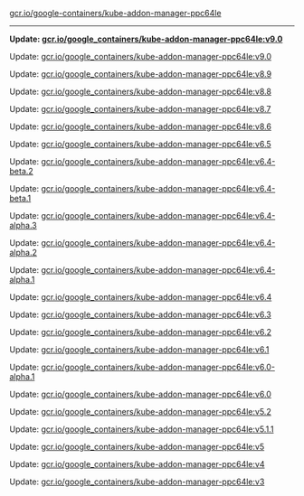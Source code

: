 [gcr.io/google-containers/kube-addon-manager-ppc64le](https://hub.docker.com/r/cruse/kube-addon-manager-ppc64le/tags/) 

----
**Update: [gcr.io/google_containers/kube-addon-manager-ppc64le:v9.0](https://hub.docker.com/r/cruse/kube-addon-manager-ppc64le/tags/)**

Update: [gcr.io/google_containers/kube-addon-manager-ppc64le:v9.0](https://hub.docker.com/r/cruse/kube-addon-manager-ppc64le/tags/)

Update: [gcr.io/google_containers/kube-addon-manager-ppc64le:v8.9](https://hub.docker.com/r/cruse/kube-addon-manager-ppc64le/tags/)

Update: [gcr.io/google_containers/kube-addon-manager-ppc64le:v8.8](https://hub.docker.com/r/cruse/kube-addon-manager-ppc64le/tags/)

Update: [gcr.io/google_containers/kube-addon-manager-ppc64le:v8.7](https://hub.docker.com/r/cruse/kube-addon-manager-ppc64le/tags/)

Update: [gcr.io/google_containers/kube-addon-manager-ppc64le:v8.6](https://hub.docker.com/r/cruse/kube-addon-manager-ppc64le/tags/)

Update: [gcr.io/google_containers/kube-addon-manager-ppc64le:v6.5](https://hub.docker.com/r/cruse/kube-addon-manager-ppc64le/tags/)

Update: [gcr.io/google_containers/kube-addon-manager-ppc64le:v6.4-beta.2](https://hub.docker.com/r/cruse/kube-addon-manager-ppc64le/tags/)

Update: [gcr.io/google_containers/kube-addon-manager-ppc64le:v6.4-beta.1](https://hub.docker.com/r/cruse/kube-addon-manager-ppc64le/tags/)

Update: [gcr.io/google_containers/kube-addon-manager-ppc64le:v6.4-alpha.3](https://hub.docker.com/r/cruse/kube-addon-manager-ppc64le/tags/)

Update: [gcr.io/google_containers/kube-addon-manager-ppc64le:v6.4-alpha.2](https://hub.docker.com/r/cruse/kube-addon-manager-ppc64le/tags/)

Update: [gcr.io/google_containers/kube-addon-manager-ppc64le:v6.4-alpha.1](https://hub.docker.com/r/cruse/kube-addon-manager-ppc64le/tags/)

Update: [gcr.io/google_containers/kube-addon-manager-ppc64le:v6.4](https://hub.docker.com/r/cruse/kube-addon-manager-ppc64le/tags/)

Update: [gcr.io/google_containers/kube-addon-manager-ppc64le:v6.3](https://hub.docker.com/r/cruse/kube-addon-manager-ppc64le/tags/)

Update: [gcr.io/google_containers/kube-addon-manager-ppc64le:v6.2](https://hub.docker.com/r/cruse/kube-addon-manager-ppc64le/tags/)

Update: [gcr.io/google_containers/kube-addon-manager-ppc64le:v6.1](https://hub.docker.com/r/cruse/kube-addon-manager-ppc64le/tags/)

Update: [gcr.io/google_containers/kube-addon-manager-ppc64le:v6.0-alpha.1](https://hub.docker.com/r/cruse/kube-addon-manager-ppc64le/tags/)

Update: [gcr.io/google_containers/kube-addon-manager-ppc64le:v6.0](https://hub.docker.com/r/cruse/kube-addon-manager-ppc64le/tags/)

Update: [gcr.io/google_containers/kube-addon-manager-ppc64le:v5.2](https://hub.docker.com/r/cruse/kube-addon-manager-ppc64le/tags/)

Update: [gcr.io/google_containers/kube-addon-manager-ppc64le:v5.1.1](https://hub.docker.com/r/cruse/kube-addon-manager-ppc64le/tags/)

Update: [gcr.io/google_containers/kube-addon-manager-ppc64le:v5](https://hub.docker.com/r/cruse/kube-addon-manager-ppc64le/tags/)

Update: [gcr.io/google_containers/kube-addon-manager-ppc64le:v4](https://hub.docker.com/r/cruse/kube-addon-manager-ppc64le/tags/)

Update: [gcr.io/google_containers/kube-addon-manager-ppc64le:v3](https://hub.docker.com/r/cruse/kube-addon-manager-ppc64le/tags/)

